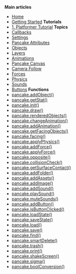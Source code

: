 **Main articles**
  - [Home](http://mightypancake.games)
  - [Getting Started](http://mightypancake.games/#/tutorials/Getting_Started)
**Tutorials**
  - [1. Platformer Tutorial](http://mightypancake.games/#/tutorials/platformer)
**Topics**
  - [Callbacks](http://mightypancake.games/#/documentation/topics/callbacks)
  - [Settings](http://mightypancake.games/#/documentation/topics/settings)
  - [Pancake Attributes](http://mightypancake.games/#/documentation/topics/pancake_attributes)
  - [Objects](http://mightypancake.games/#/documentation/topics/objects)
  - [Layers](http://mightypancake.games/#/documentation/topics/layers)
  - [Animations](http://mightypancake.games/#/documentation/topics/animations)
  - [Pancake Canvas](http://mightypancake.games/#/documentation/topics/pancake_canvas)
  - [Camera Follow](http://mightypancake.games/#/documentation/topics/camera_follow)
  - [Forces](http://mightypancake.games/#/documentation/topics/forces)
  - [Physics](http://mightypancake.games/#/documentation/topics/physics)
  - [Sounds](http://mightypancake.games/#/documentation/topics/sounds)
  - [Buttons](http://mightypancake.games/#/documentation/topics/buttons)
**Functions**
  - [pancake.addObject()](http://mightypancake.games/#/documentation/functions/pancake.addObject())
  - [pancake.getStat()](http://mightypancake.games/#/documentation/functions/pancake.getStat())
  - [pancake.init()](http://mightypancake.games/#/documentation/functions/pancake.init())
  - [pancake.draw()](http://mightypancake.games/#/documentation/functions/pancake.draw())
  - [pancake.renderedObjects()](http://mightypancake.games/#/documentation/functions/pancake.renderedObjects())
  - [pancake.changeAnimation()](http://mightypancake.games/#/documentation/functions/pancake.changeAnimation())
  - [pancake.addAnimation()](http://mightypancake.games/#/documentation/functions/pancake.addAnimation())
  - [pancake.getFacingObjects()](http://mightypancake.games/#/documentation/functions/pancake.getFacingObjects())
  - [pancake.facing()](http://mightypancake.games/#/documentation/functions/pancake.facing())
  - [pancake.applyPhysics()](http://mightypancake.games/#/documentation/functions/pancake.applyPhysics())
  - [pancake.addForce()](http://mightypancake.games/#/documentation/functions/pancake.addForce())
  - [pancake.applyForce()](http://mightypancake.games/#/documentation/functions/pancake.applyForce())
  - [pancake.opposite()](http://mightypancake.games/#/documentation/functions/pancake.opposite())
  - [pancake.collisionCheck()](http://mightypancake.games/#/documentation/functions/pancake.collisionCheck())
  - [pancake.getSurfaceContact()](http://mightypancake.games/#/documentation/functions/pancake.getSurfaceContact())
  - [pancake.addFolder()](http://mightypancake.games/#/documentation/functions/pancake.addFolder())
  - [pancake.addAssets()](http://mightypancake.games/#/documentation/functions/pancake.addAssets())
  - [pancake.addImage()](http://mightypancake.games/#/documentation/functions/pancake.addImage())
  - [pancake.addSound()](http://mightypancake.games/#/documentation/functions/pancake.addSound())
  - [pancake.playSound()](http://mightypancake.games/#/documentation/functions/pancake.playSound())
  - [pancake.muteSounds()](http://mightypancake.games/#/documentation/functions/pancake.playSound())
  - [pancake.addButton()](http://mightypancake.games/#/documentation/functions/pancake.addButton())
  - [pancake.isButtonClicked()](http://mightypancake.games/#/documentation/functions/pancake.isButtonClicked())
  - [pancake.loadState()](http://mightypancake.games/#/documentation/functions/pancake.loadState())
  - [pancake.saveState()](http://mightypancake.games/#/documentation/functions/pancake.saveState())
  - [pancake.load()](http://mightypancake.games/#/documentation/functions/pancake.load())
  - [pancake.save()](http://mightypancake.games/#/documentation/functions/pancake.save())
  - [pancake.find()](http://mightypancake.games/#/documentation/functions/pancake.find())
  - [pancake.smartDelete()](http://mightypancake.games/#/documentation/functions/pancake.smartDelete())
  - [pancake.trash()](http://mightypancake.games/#/documentation/functions/pancake.trash())
  - [pancake.print()](http://mightypancake.games/#/documentation/functions/pancake.print())
  - [pancake.shakeScreen()](http://mightypancake.games/#/documentation/functions/pancake.shakeScreen())
  - [pancake.sigma()](http://mightypancake.games/#/documentation/functions/pancake.sigma())
  - [pancake.boolConversion()](http://mightypancake.games/#/documentation/functions/pancake.boolConversion())

